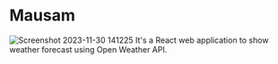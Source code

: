# Mausam
![Screenshot 2023-11-30 141225](https://github.com/aakashsaini09/mausam/assets/121600651/51ec71dd-c76e-4c66-ba9e-4a40fd655376)
It's a React web application to show weather forecast using Open Weather API.
